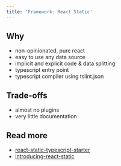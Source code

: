```yaml
---
title: 'Framework: React Static'
---
```


## Why

- non-opinionated, pure react
- easy to use any data source
- implicit and explicit code & data splitting
- typescript entry point
- typescript compiler using tslint.json

## Trade-offs

- almost no plugins
- very little documentation

## Read more

- [react-static-typescript-starter](https://github.com/sw-yx/react-static-typescript-starter)
- [introducing-react-static](https://medium.com/@tannerlinsley/%EF%B8%8F-introducing-react-static-a-progressive-static-site-framework-for-react-3470d2a51ebc)

